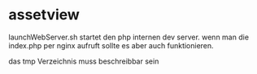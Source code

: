 # assetview

launchWebServer.sh startet den php internen dev server.
wenn man die index.php per nginx aufruft sollte es aber auch funktionieren.

das tmp Verzeichnis muss beschreibbar sein
